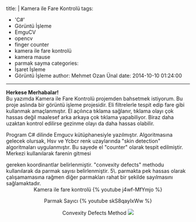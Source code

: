 title: |
  Kamera ile Fare Kontrolü
tags:
  - 'C#'
  - Görüntü İşleme
  - EmguCV
  - opencv
  - finger counter
  - kamera ile fare kontrolü
  - kamera mause
  - parmak sayma
categories:
  - İşaret İşleme
  - Görüntü İşleme
author: Mehmet Ozan Ünal
date: 2014-10-10 01:24:00
---
**Herkese Merhabalar!**  
Bu yazımda Kamera ile Fare Kontrolü projemden bahsetmek istiyorum. Bu proje aslında bir görüntü işleme projesidir. Eli filtrelerle tespit edip fare gibi kullanmak amaçlanmıştır. El açılınca tıklama sağlanır, tıklama olayı çok hassas değil maalesef arka arkaya çok tıklama yapabiliyor. Biraz daha uzaktan kontrol edilirse gezinme olayı da daha hassas olabilir.

Program C# dilinde Emgucv kütüphanesiyle yazılmıştır. Algoritmasına gelecek olursak, Hsv ve Ycbcr renk uzaylarında "skin detection" algoritmaları uygulanmıştır. Bu sayede el "counter" olarak tespit edilmiştir. Merkezi kullanılarak farenin gitmesi  
<!-- more -->gereken koordinantlar belirlenmiştir. "convexity defects" methodu kullanılarak da parmak sayısı belirlenmiştir. 5\. parmakta pek hassas olarak çalışamamasına rağmen diğer parmakları rahat bir şekilde sayılmasını sağlamaktadır.

<center>
Kamera ile fare kontrolü
{% youtube j4wf-MfYmjo %} 

Parmak Sayıcı
{% youtube skS8qayIxWw %}

Convexity Defects Method
![](http://4.bp.blogspot.com/-a6ZMx0rHttY/VDb5CwYV-0I/AAAAAAAAEb4/6-qXnFxRwAo/s1600/Ekran%2BAl%C4%B1nt%C4%B1s%C4%B1.PNG)

</center>

